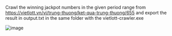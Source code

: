 Crawl the winning jackpot numbers in the given period range from https://vietlott.vn/vi/trung-thuong/ket-qua-trung-thuong/655 and export the result in output.txt in the same folder with the vietlott-crawler.exe

![image](https://github.com/binh12A3/vietlott-crawler/assets/38156395/56f2decb-7daa-4c67-8ceb-86be98bab01f)

